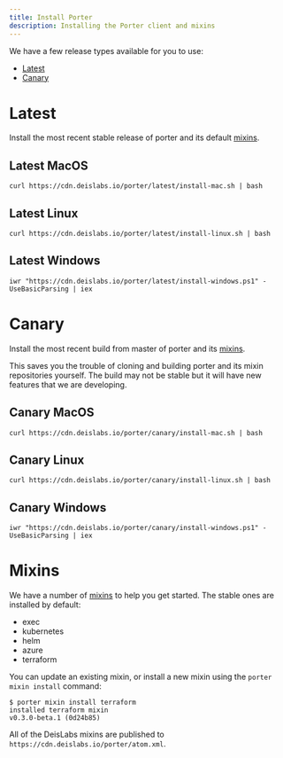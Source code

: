```yaml
---
title: Install Porter
description: Installing the Porter client and mixins
---
```


We have a few release types available for you to use:

* [Latest](#latest)
* [Canary](#canary)

# Latest

Install the most recent stable release of porter and its default [mixins](#mixins).

## Latest MacOS
```
curl https://cdn.deislabs.io/porter/latest/install-mac.sh | bash
```

## Latest Linux
```
curl https://cdn.deislabs.io/porter/latest/install-linux.sh | bash
```

## Latest Windows
```
iwr "https://cdn.deislabs.io/porter/latest/install-windows.ps1" -UseBasicParsing | iex
```

# Canary

Install the most recent build from master of porter and its [mixins](#mixins).

This saves you the trouble of cloning and building porter and its mixin
repositories yourself. The build may not be stable but it will have new features
that we are developing.

## Canary MacOS
```
curl https://cdn.deislabs.io/porter/canary/install-mac.sh | bash
```

## Canary Linux
```
curl https://cdn.deislabs.io/porter/canary/install-linux.sh | bash
```

## Canary Windows
```
iwr "https://cdn.deislabs.io/porter/canary/install-windows.ps1" -UseBasicParsing | iex
```

# Mixins

We have a number of [mixins](/mixins) to help you get started. The stable ones
are installed by default:

* exec
* kubernetes
* helm
* azure
* terraform

You can update an existing mixin, or install a new mixin using the `porter mixin
install` command:

```console
$ porter mixin install terraform
installed terraform mixin
v0.3.0-beta.1 (0d24b85)
```

All of the DeisLabs mixins are published to `https://cdn.deislabs.io/porter/atom.xml`.